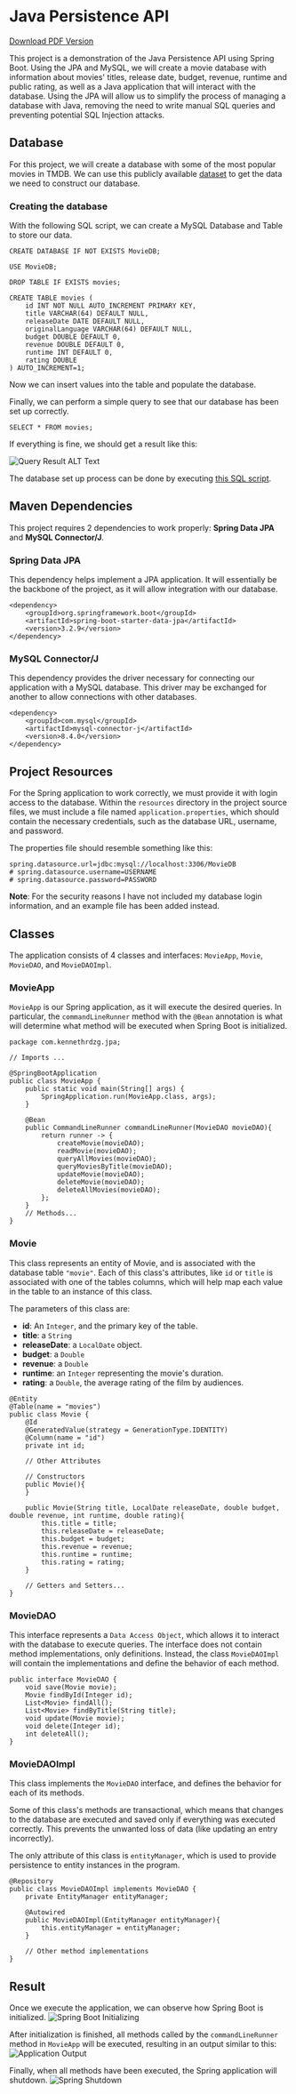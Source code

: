 # Java Persistence API

[Download PDF Version](https://raw.githubusercontent.com/kennethrdzg/proyectosAcademiaJava/main/week-3/jpa/JPA.pdf)

This project is a demonstration of the Java Persistence API using Spring Boot. Using the JPA and MySQL, we will create a movie database with information about movies' titles, release date, budget, revenue, runtime and public rating, as well as a Java application that will interact with the database. 
Using the JPA will allow us to simplify the process of managing a database with Java, removing the need to write manual SQL queries and preventing potential SQL Injection attacks.

## Database
For this project, we will create a database with some of the most popular movies in TMDB. We can use this publicly available [dataset](https://www.kaggle.com/datasets/ursmaheshj/top-10000-popular-movies-tmdb-05-2023) to get the data we need to construct our database. 

### Creating the database
With the following SQL script, we can create a MySQL Database and Table to store our data.
```
CREATE DATABASE IF NOT EXISTS MovieDB;

USE MovieDB;

DROP TABLE IF EXISTS movies;

CREATE TABLE movies (
    id INT NOT NULL AUTO_INCREMENT PRIMARY KEY, 
    title VARCHAR(64) DEFAULT NULL, 
    releaseDate DATE DEFAULT NULL,
    originalLanguage VARCHAR(64) DEFAULT NULL,
    budget DOUBLE DEFAULT 0,
    revenue DOUBLE DEFAULT 0,
    runtime INT DEFAULT 0,
    rating DOUBLE
) AUTO_INCREMENT=1;
```
Now we can insert values into the table and populate the database. 

Finally, we can perform a simple query to see that our database has been set up correctly. 

`SELECT * FROM movies;`

If everything is fine, we should get a result like this:

![Query Result ALT Text](./img/queryResult.png)

The database set up process can be done by executing [this SQL script](./database/create_db.sql). 

## Maven Dependencies
This project requires 2 dependencies to work properly: **Spring Data JPA** and **MySQL Connector/J**.

### Spring Data JPA
This dependency helps implement a JPA application. It will essentially be the backbone of the project, as it will allow integration with our database.

```
<dependency>
    <groupId>org.springframework.boot</groupId>
    <artifactId>spring-boot-starter-data-jpa</artifactId>
    <version>3.2.9</version>
</dependency>
```

### MySQL Connector/J
This dependency provides the driver necessary for connecting our application with a MySQL database. This driver may be exchanged for another to allow connections with other databases. 

```
<dependency>
    <groupId>com.mysql</groupId>
    <artifactId>mysql-connector-j</artifactId>
    <version>8.4.0</version>
</dependency>
```

## Project Resources
For the Spring application to work correctly, we must provide it with login access to the database. Within the `resources` directory in the project source files, we must include a file named `application.properties`, which should contain the necessary credentials, such as the database URL, username, and password.

The properties file should resemble something like this:
```
spring.datasource.url=jdbc:mysql://localhost:3306/MovieDB
# spring.datasource.username=USERNAME
# spring.datasource.password=PASSWORD
```

**Note**: For the security reasons I have not included my database login information, and an example file has been added instead.

## Classes
The application consists of 4 classes and interfaces: `MovieApp`, `Movie`, `MovieDAO`, and `MovieDAOImpl`.

### MovieApp
`MovieApp` is our Spring application, as it will execute the desired queries. 
In particular, the `commandLineRunner` method with the `@Bean` annotation is what will determine what method will be executed when Spring Boot is initialized. 

```
package com.kennethrdzg.jpa;

// Imports ...

@SpringBootApplication
public class MovieApp {
    public static void main(String[] args) {
        SpringApplication.run(MovieApp.class, args);
    }

    @Bean
    public CommandLineRunner commandLineRunner(MovieDAO movieDAO){
        return runner -> {
            createMovie(movieDAO);
            readMovie(movieDAO);
            queryAllMovies(movieDAO);
            queryMoviesByTitle(movieDAO);
            updateMovie(movieDAO);
            deleteMovie(movieDAO);
            deleteAllMovies(movieDAO);
        };
    }
    // Methods...
}
```

### Movie
This class represents an entity of Movie, and is associated with the database table `"movie"`. Each of this class's attributes, like `id` or `title` is associated with one of the tables columns, which will help map each value in the table to an instance of this class. 

The parameters of this class are: 
- **id**: An `Integer`, and the primary key of the table.
- **title**: a `String`
- **releaseDate**: a `LocalDate` object.
- **budget**: a `Double`
- **revenue**: a `Double`
- **runtime**: an `Integer` representing the movie's duration.
- **rating**: a `Double`, the average rating of the film by audiences.

```
@Entity
@Table(name = "movies")
public class Movie {
    @Id
    @GeneratedValue(strategy = GenerationType.IDENTITY)
    @Column(name = "id")
    private int id;

    // Other Attributes

    // Constructors
    public Movie(){
    }

    public Movie(String title, LocalDate releaseDate, double budget, double revenue, int runtime, double rating){
        this.title = title;
        this.releaseDate = releaseDate;
        this.budget = budget;
        this.revenue = revenue;
        this.runtime = runtime;
        this.rating = rating;
    }

    // Getters and Setters...
}
```
### MovieDAO
This interface represents a `Data Access Object`, which allows it to interact with the database to execute queries. 
The interface does not contain method implementations, only definitions. Instead, the class `MovieDAOImpl` will contain the implementations and define the behavior of each method.

```
public interface MovieDAO {
    void save(Movie movie);
    Movie findById(Integer id);
    List<Movie> findAll();
    List<Movie> findByTitle(String title);
    void update(Movie movie);
    void delete(Integer id);
    int deleteAll(); 
}
```

### MovieDAOImpl
This class implements the `MovieDAO` interface, and defines the behavior for each of its methods.

Some of this class's methods are transactional, which means that changes to the database are executed and saved only if everything was executed correctly. This prevents the unwanted loss of data (like updating an entry incorrectly).

The only attribute of this class is `entityManager`, which is used to provide persistence to entity instances in the program.

```
@Repository
public class MovieDAOImpl implements MovieDAO {
    private EntityManager entityManager;

    @Autowired
    public MovieDAOImpl(EntityManager entityManager){
        this.entityManager = entityManager;
    }

    // Other method implementations
}
```

## Result
Once we execute the application, we can observe how Spring Boot is initialized. 
![Spring Boot Initializing](./img/SpringBootInitializing.png)

After initialization is finished, all methods called by the `commandLineRunner` method in `MovieApp` will be executed, resulting in an output similar to this:
![Application Output](./img/applicationOutput.png)

Finally, when all methods have been executed, the Spring application will shutdown. 
![Spring Shutdown](./img/springShutdown.png)
